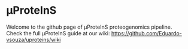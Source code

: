 # μProteInS
Welcome to the github page of μProteInS proteogenomics pipeline.\
Check the full μProteInS guide at our wiki: https://github.com/Eduardo-vsouza/uproteins/wiki
